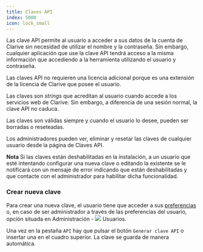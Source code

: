 ```yaml
---
title: Claves API
index: 5000
icon: lock_small
---
```


Las clave API permite al usuario a acceder a sus datos de la cuenta de Clarive sin necesidad de utilizar el nombre y la contraseña. Sin embargo, cualquier aplicación que use la clave API tendrá acceso a la misma información que accediendo a la herramienta utilizando el usuario y contraseña.

Las claves API no requieren una licencia adicional porque es una extensión de la licencia de Clarive que posee el usuario.

Las claves son *strings* que acreditan al usuario cuando accede a los servicios web de Clarive. Sin embargo, a diferencia de una sesión normal, la clave API no caduca.

Las claves son válidas siempre y cuando el usuario lo desee, pueden ser borradas o reseteadas.

Los administradores pueden ver, eliminar y resetar las claves de cualquier usuario desde la página de Claves API.

<p class="help-note">
<b>Nota</b> Si las claves están deshabilitadas en la instalación, a un usuario que esté intentando configurar una nueva clave o editando la existente se le notificará con un mensaje de error indicando que están deshabilitadas y que contacte con el administrador para habilitar dicha funcionalidad.
</p>

### Crear nueva clave
Para crear una nueva clave, el usuario tiene que acceder a sus [preferencias](getting-started/prefs) o, en caso de ser administrador a través de las preferencias del usuario, opción situada en Administración - <img src="/static/images/icons/user.svg" /> Usuarios.

Una vez en la pestaña `API` hay que pulsar el botón `Generar clave API` o insertar una en el cuadro superior. La clave se guarda de manera automática.